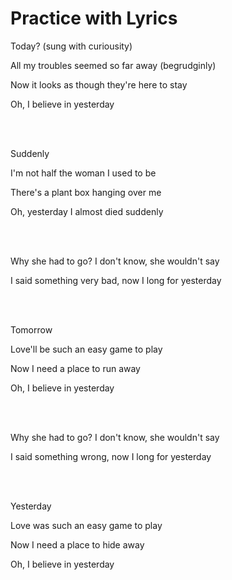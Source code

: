 # Practice with Lyrics

Today? (sung with curiousity)

All my troubles seemed so far away (begrudginly)

Now it looks as though they're here to stay

Oh, I believe in yesterday

<br><br>

Suddenly

I'm not half the woman I used to be

There's a plant box hanging over me

Oh, yesterday I almost died suddenly


<br><br>


Why she had to go? I don't know, she wouldn't say

I said something very bad, now I long for yesterday


<br><br>

Tomorrow

Love'll be such an easy game to play

Now I need a place to run away

Oh, I believe in yesterday


<br><br>

Why she had to go? I don't know, she wouldn't say

I said something wrong, now I long for yesterday

<br><br>


Yesterday

Love was such an easy game to play

Now I need a place to hide away

Oh, I believe in yesterday

